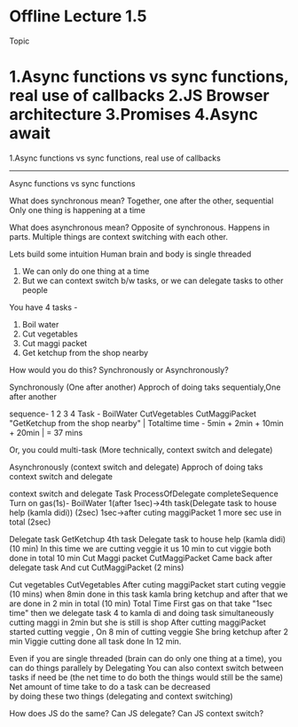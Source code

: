 Offline Lecture 1.5 
========================================================================================================================================
Topic

1.Async functions vs sync functions, real use of callbacks 
2.JS Browser architecture 
3.Promises 
4.Async await
========================================================================================================================================
1.Async functions vs sync functions, real use of callbacks 


****************************************************************************************************************************************
Async functions vs sync functions

What does synchronous mean?
Together, one after the other, sequential Only one thing is happening at a time

What does asynchronous mean?
Opposite of synchronous.
Happens in parts.
Multiple things are context switching with each other.

Lets build some intuition
Human brain and body is single threaded
1. We can only do one thing at a time
2. But we can context switch b/w tasks, or we can delegate tasks to other people

You have 4 tasks -
1. Boil water
2. Cut vegetables
3. Cut maggi packet
4. Get ketchup from the shop nearby



How would you do this? Synchronously or Asynchronously?

Synchronously (One after another)
 Approch of doing taks sequentialy,One after another

          
sequence-     1             2            3                        4
Task -     BoilWater  CutVegetables CutMaggiPacket "GetKetchup from the shop nearby" |   Totaltime
time -        5min      +       2min     +      10min      +             20min                   |  = 37 mins 

Or, you could multi-task
(More technically, context switch and delegate)


Asynchronously (context switch and delegate)
 Approch of doing taks context switch and delegate

context switch and delegate     Task                    ProcessOfDelegate                                             completeSequence
Turn on gas(1s)-              BoilWater    1(after 1sec)->4th task(Delegate task to house help (kamla didi))              (2sec)
                                                                                                                     1sec->after cuting
                                                                                                                     maggiPacket 1 more 
                                                                                                                     sec use in total  (2sec)

Delegate task                GetKetchup           4th task Delegate task to house help (kamla didi)                      (10 min)
                                                                                                                     In this time we are cutting veggie it us 10 min to cut viggie both done in total 10 min 
Cut Maggi packet            CutMaggiPacket          Came back after delegate task And cut CutMaggiPacket                 (2 mins)

Cut vegetables              CutVegetables           After cuting maggiPacket start cuting veggie                         (10 mins)
                                                                                                                 when 8min done in this task kamla bring ketchup and after that we are done in 2 min in total (10 min)
Total Time 
First gas on that take "1sec time" then we delegate task 4 to kamla di and  doing  task simultaneously   cutting maggi in 2min but she is still is shop After cutting maggiPacket started cutting  veggie , On 8 min  of cutting  veggie  She bring ketchup after 2 min Viggie cutting done all task done In 12 min.


Even if you are single threaded (brain can do only one thing at a time), you can do things parallely by Delegating 
You can also context switch between tasks if need be (the net time to do both the things would still be the same) 
Net amount of time take to do a task can be decreased  
by doing these two things (delegating and context switching)


How does JS do the same? Can JS delegate? Can JS context switch? 
